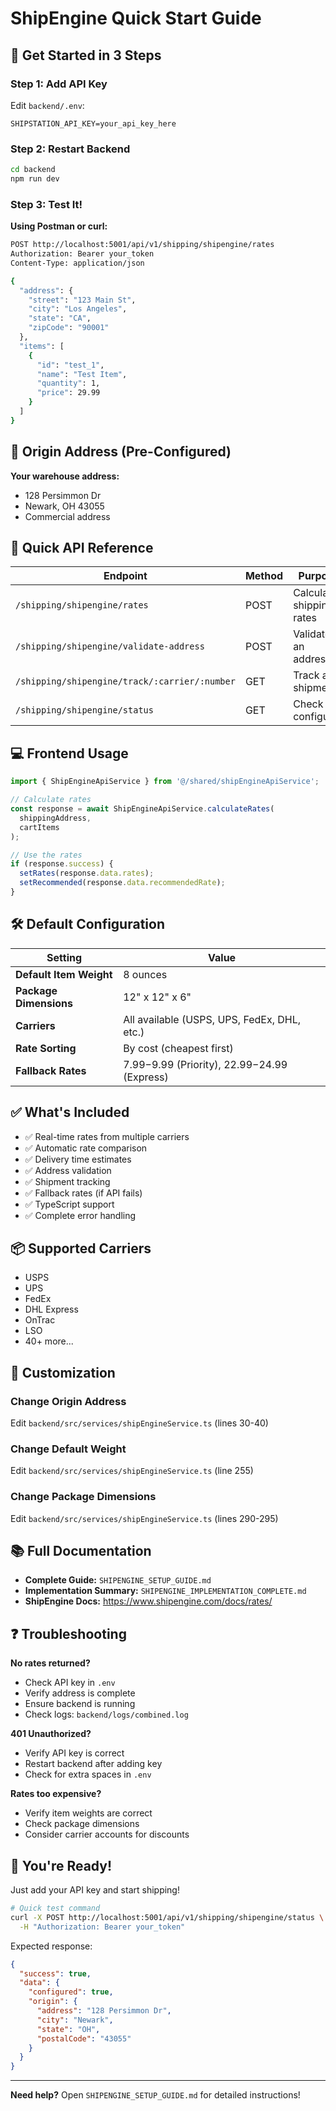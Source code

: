 # ShipEngine Quick Start Guide

## 🚀 Get Started in 3 Steps

### Step 1: Add API Key

Edit `backend/.env`:
```env
SHIPSTATION_API_KEY=your_api_key_here
```

### Step 2: Restart Backend

```bash
cd backend
npm run dev
```

### Step 3: Test It!

**Using Postman or curl:**

```bash
POST http://localhost:5001/api/v1/shipping/shipengine/rates
Authorization: Bearer your_token
Content-Type: application/json

{
  "address": {
    "street": "123 Main St",
    "city": "Los Angeles",
    "state": "CA",
    "zipCode": "90001"
  },
  "items": [
    {
      "id": "test_1",
      "name": "Test Item",
      "quantity": 1,
      "price": 29.99
    }
  ]
}
```

## 📍 Origin Address (Pre-Configured)

**Your warehouse address:**
- 128 Persimmon Dr
- Newark, OH 43055
- Commercial address

## 🎯 Quick API Reference

| Endpoint | Method | Purpose |
|----------|--------|---------|
| `/shipping/shipengine/rates` | POST | Calculate shipping rates |
| `/shipping/shipengine/validate-address` | POST | Validate an address |
| `/shipping/shipengine/track/:carrier/:number` | GET | Track a shipment |
| `/shipping/shipengine/status` | GET | Check if configured |

## 💻 Frontend Usage

```typescript
import { ShipEngineApiService } from '@/shared/shipEngineApiService';

// Calculate rates
const response = await ShipEngineApiService.calculateRates(
  shippingAddress,
  cartItems
);

// Use the rates
if (response.success) {
  setRates(response.data.rates);
  setRecommended(response.data.recommendedRate);
}
```

## 🛠️ Default Configuration

| Setting | Value |
|---------|-------|
| **Default Item Weight** | 8 ounces |
| **Package Dimensions** | 12" x 12" x 6" |
| **Carriers** | All available (USPS, UPS, FedEx, DHL, etc.) |
| **Rate Sorting** | By cost (cheapest first) |
| **Fallback Rates** | $7.99-$9.99 (Priority), $22.99-$24.99 (Express) |

## ✅ What's Included

- ✅ Real-time rates from multiple carriers
- ✅ Automatic rate comparison
- ✅ Delivery time estimates
- ✅ Address validation
- ✅ Shipment tracking
- ✅ Fallback rates (if API fails)
- ✅ TypeScript support
- ✅ Complete error handling

## 📦 Supported Carriers

- USPS
- UPS
- FedEx
- DHL Express
- OnTrac
- LSO
- 40+ more...

## 🔧 Customization

### Change Origin Address

Edit `backend/src/services/shipEngineService.ts` (lines 30-40)

### Change Default Weight

Edit `backend/src/services/shipEngineService.ts` (line 255)

### Change Package Dimensions

Edit `backend/src/services/shipEngineService.ts` (lines 290-295)

## 📚 Full Documentation

- **Complete Guide:** `SHIPENGINE_SETUP_GUIDE.md`
- **Implementation Summary:** `SHIPENGINE_IMPLEMENTATION_COMPLETE.md`
- **ShipEngine Docs:** https://www.shipengine.com/docs/rates/

## ❓ Troubleshooting

**No rates returned?**
- Check API key in `.env`
- Verify address is complete
- Ensure backend is running
- Check logs: `backend/logs/combined.log`

**401 Unauthorized?**
- Verify API key is correct
- Restart backend after adding key
- Check for extra spaces in `.env`

**Rates too expensive?**
- Verify item weights are correct
- Check package dimensions
- Consider carrier accounts for discounts

## 🎉 You're Ready!

Just add your API key and start shipping!

```bash
# Quick test command
curl -X POST http://localhost:5001/api/v1/shipping/shipengine/status \
  -H "Authorization: Bearer your_token"
```

Expected response:
```json
{
  "success": true,
  "data": {
    "configured": true,
    "origin": {
      "address": "128 Persimmon Dr",
      "city": "Newark",
      "state": "OH",
      "postalCode": "43055"
    }
  }
}
```

---

**Need help?** Open `SHIPENGINE_SETUP_GUIDE.md` for detailed instructions!

